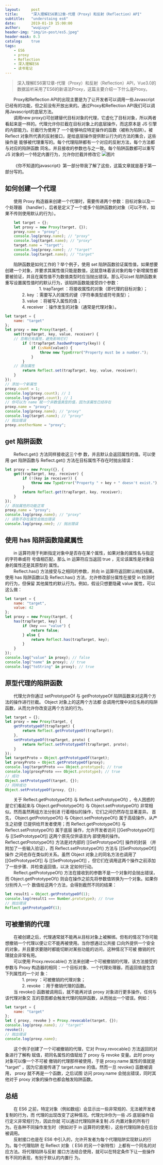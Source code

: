 ```yaml
---
layout:     post
title:      "深入理解ES6第12章-代理（Proxy）和反射（Reflection）API"
subtitle:   "understaing es6"
date:       2019-01-19 15:00:00
author:     "wuqiuyu"
header-img: "img/in-post/es5.jpeg"
header-mask: 0.3
catalog:    true
tags:
    - ES6
    - proxy
    - Reflection
    - 深入理解ES6
    - 读书笔记
---
```

> 深入理解ES6第12章-代理（Proxy）和反射（Reflection）API，Vue3.0的数据监听采用了ES6的新语法Proxy，这篇主要介绍一下什么是Proxy。

&emsp;&emsp;Proxy和Reflection API的出现主要是为了让开发者可以调用一些Javascript已经有的功能，但之前没有开放出来的。通过Proxy和Reflection API我们可以调用Javascript的底层方法。
<br/>&emsp;&emsp;调用new proxy()可创建替代目标对象的代理，它虚化了目标对象，所以两者看起来是一样的。代理允许你拦截在目标对象上的底层操作，而这原本是 JS 引擎的内部能力。拦截行为使用了
一个能够响应特定操作的函数（被称为陷阱）。被 Reflect 对象所代表的反射接口，是给底层操作提供默认行为的方法的集合，这些操作是
能够被代理重写的。每个代理陷阱都有一个对应的反射方法，每个方法都与对应的陷阱函数
同名，并且接收的参数也与之一致。每个陷阱函数都可以重写 JS 对象的一个特定内置行为，允许你拦截并修改它
![图片](/img/in-post/proxy.png)
<br>
<br/>
&emsp;&emsp;《你不知道的javascript》第一部分带我了解了这些，这篇文章就是基于第一部分写的。
## 如何创建一个代理
&emsp;&emsp;使用 Proxy 构造器来创建一个代理时，需要传递两个参数：目标对象以及一个处理器
（handler），后者是定义了一个或多个陷阱函数的对象（可以不传，如果不传则使用默认的行为）。
```javascript
    let target = {};
    let proxy = new Proxy(target, {});
    proxy.name = "proxy";
    console.log(proxy.name); // "proxy"
    console.log(target.name); // "proxy"
    target.name = "target";
    console.log(proxy.name); // "target"
    console.log(target.name); // "target"
```
&emsp;&emsp;陷阱函数是如何工作的？举个例子，使用 set 陷阱函数验证属性值，如果想要创建一个对象，并要求其属性值只能是数值，这就意味着该对象的每个新增属性都要被验证，并且在属性值不为数值类型时应当抛出错误。那么可以set 陷阱函数来
重写设置属性值时的默认行为，该陷阱函数能接受四个参数：<br/>
&emsp;&emsp;&emsp;&emsp;&emsp;&emsp;&emsp;&emsp;1. trapTarget ：将接收属性的对象（即代理的目标对象）；<br/>
&emsp;&emsp;&emsp;&emsp;2. key ：需要写入的属性的键（字符串类型或符号类型）；<br/>
&emsp;&emsp;&emsp;&emsp;3. value ：将被写入属性的值；<br/>
&emsp;&emsp;&emsp;&emsp;4. receiver ：操作发生的对象（通常是代理对象）。<br/>
```javascript
let target = {
    name: "target"
};
let proxy = new Proxy(target, {
    set(trapTarget, key, value, receiver) {
    // 忽略已有属性，避免影响它们
        if (!trapTarget.hasOwnProperty(key)) {
            if (isNaN(value)) {
                throw new TypeError("Property must be a number.");
            }
        }
    // 添加属性
        return Reflect.set(trapTarget, key, value, receiver);
    }
});
// 添加一个新属性
proxy.count = 1;
console.log(proxy.count); // 1
console.log(target.count); // 1
// 你可以为 name 赋一个非数值类型的值，因为该属性已经存在
proxy.name = "proxy";
console.log(proxy.name); // "proxy"
console.log(target.name); // "proxy"
// 抛出错误
proxy.anotherName = "proxy";
```
## get 陷阱函数
&emsp;&emsp;Reflect.get() 方法同样接收这三个参
数，并且默认会返回属性的值。可以使用 get 陷阱函数与 Reflect.get() 方法在目标属性不存在时抛出错误：<br/>
```javascript
let proxy = new Proxy({}, {
    get(trapTarget, key, receiver) {
        if (!(key in receiver)) {
            throw new TypeError("Property " + key + " doesn't exist.");
        }
        return Reflect.get(trapTarget, key, receiver);
    }
});
// 添加属性的功能正常
proxy.name = "proxy";
console.log(proxy.name); // "proxy"
// 读取不存在属性会抛出错误
console.log(proxy.nme); // 抛出错误
```
## 使用 has 陷阱函数隐藏属性
&emsp;&emsp;in 运算符用于判断指定对象中是否存在某个属性，如果对象的属性名与指定的字符串或符
号值相匹配，那么 in 运算符应当返回 true ，无论该属性是对象自身的属性还是其原型的
属性。<br/>
&emsp;&emsp;Reflect.has() 方法接受与之相同的参数，并向 in 运算符返回默认响应结果。使用 has
陷阱函数以及 Reflect.has() 方法，允许修改部分属性在接受 in 检测时的行为，但保留
其他属性的默认行为。例如，假设只想要隐藏 value 属性，可以这么做：
```javascript
let target = {
    name: "target",
    value: 42
};
let proxy = new Proxy(target, {
    has(trapTarget, key) {
        if (key === "value") {
            return false;
        } else {
            return Reflect.has(trapTarget, key);
        }
    }
});
console.log("value" in proxy); // false
console.log("name" in proxy); // true
console.log("toString" in proxy); // true
```
## 原型代理的陷阱函数
&emsp;&emsp;代理允许你通过 setPrototypeOf 与
getPrototypeOf 陷阱函数来对这两个方法的操作进行拦截。 Object 对象上的这两个方法都
会调用代理中对应名称的陷阱函数，从而允许你改变这两个方法的行为。
```javascript
let target = {};
let proxy = new Proxy(target, {
    getPrototypeOf(trapTarget) {
        return Reflect.getPrototypeOf(trapTarget);
    },
    setPrototypeOf(trapTarget, proto) {
        return Reflect.setPrototypeOf(trapTarget, proto);
    }
});
let targetProto = Object.getPrototypeOf(target);
let proxyProto = Object.getPrototypeOf(proxy);
console.log(targetProto === Object.prototype); // true
console.log(proxyProto === Object.prototype); // true
// 成功
Object.setPrototypeOf(target, {});
// 同样成功
Object.setPrototypeOf(proxy, {});
```
&emsp;&emsp;关于 Reflect.getPrototypeOf() 与 Reflect.setPrototypeOf() ，令人困惑的是它们看起来与
Object.getPrototypeOf() 与 Object.setPrototypeOf() 非常相似。然而虽然两组方法分别进
行着相似的操作，它们之间仍然存在显著差异。
首先， Object.getPrototypeOf() 与 Object.setPrototypeOf() 属于高级操作，从产生之初便
已提供给开发者使用；而 Reflect.getPrototypeOf() 与 Reflect.setPrototypeOf() 属于底层
操作，允许开发者访问 [[GetPrototypeOf]] 与 [[SetPrototypeOf]] 这两个原先仅供语言内
部使用的操作。 Reflect.getPrototypeOf() 方法是对内部的 [[GetPrototypeOf]] 操作的封装
（并附加了一些输入验证），而 Reflect.setPrototypeOf() 方法与 [[SetPrototypeOf]] 操作
之间也存在类似的关系。虽然 Object 对象上的同名方法也调用了 [[GetPrototypeOf]] 与
[[SetPrototypeOf]] ，但它们在调用这两个操作之前添加了一些步骤、并检查返回值，以决
定如何行动。<br/>
&emsp;&emsp;Reflect.getPrototypeOf() 方法在接收到的参数不是一个对象时会抛出错误，而
Object.getPrototypeOf() 则会在操作之前先将参数值转换为一个对象。如果你分别传入一个
数值给这两个方法，会得到截然不同的结果：
```javascript
let result1 = Object.getPrototypeOf(1);
console.log(result1 === Number.prototype); // true
// 抛出错误
Reflect.getPrototypeOf(1);
```
## 可被撤销的代理
&emsp;&emsp;在被创建之后，代理通常就不能再从目标对象上被解绑。但有的情况下你可能想撤销一个代理以便让它不能再被使用。当你想通过公共接
口向外提供一个安全的对象，并且要求要随时都能切断对某些功能的访问，这种情况下可被
撤销的代理就会非常有用。<br/>
&emsp;&emsp;可以使用 Proxy.revocable() 方法来创建一个可被撤销的代理，该方法接受的参数与
Proxy 构造器的相同：一个目标对象、一个代理处理器，而返回值是包含下列属性的一个对
象：<br/>
&emsp;&emsp;&emsp;&emsp;1. proxy ：可被撤销的代理对象；<br/>
&emsp;&emsp;&emsp;&emsp;2. revoke ：用于撤销代理的函数。<br/>
&emsp;&emsp;当 revoke() 函数被调用后，就不能再对该 proxy 对象进行更多操作，任何与该代理对象交
互的意图都会触发代理的陷阱函数，从而抛出一个错误。例如：<br/>
```javascript
let target = {
    name: "target"
};
let { proxy, revoke } = Proxy.revocable(target, {});
console.log(proxy.name); // "target"
revoke();
// 抛出错误
console.log(proxy.name);
```
&emsp;&emsp;这个例子创建了一个可被撤销的代理，它对 Proxy.revocable() 方法返回的对象进行了解构
赋值，把同名属性的值赋给了 proxy 与 revoke 变量。此时 proxy 对象可以像一个不可被
撤销的代理那样被使用，于是 proxy.name 属性的值就是 "target" ，因为它直接传递了
target.name 的值。然而一旦 revoke() 函数被调用， proxy 就不再是一个函数，之后试图
访问 proxy.name 会抛出错误，同时其他对于 proxy 对象的操作也都会触发陷阱函数。
## 总结
&emsp;&emsp;在 ES6 之前，特定对象（例如数组）会显示出一些非常规的、无法被开发者复制的行为，而
代理的出现改变了这种情况。代理允许你为一些 JS 底层操作自行定义非常规行为，因此你就
可以通过代理陷阱来复制 JS 内置对象的所有行为。在各种不同操作发生时（例如对于 in
运算符的使用），这些代理陷阱会在后台被调用。<br/>
&emsp;&emsp;反射接口也是在 ES6 中引入的，允许开发者为每个代理陷阱实现默认的行为。每个代理陷阱
在 Reflect 对象（ ES6 的另一个新特性）上都有一个同名的对应方法。将代理陷阱与反射
接口方法结合使用，就可以在特定条件下让一些操作有不同的表现，有别于默认的内置行
为。






